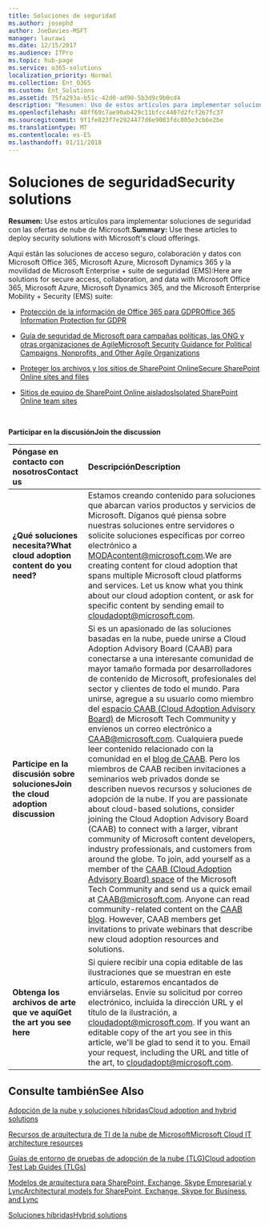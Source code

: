 ```yaml
---
title: Soluciones de seguridad
ms.author: josephd
author: JoeDavies-MSFT
manager: laurawi
ms.date: 12/15/2017
ms.audience: ITPro
ms.topic: hub-page
ms.service: o365-solutions
localization_priority: Normal
ms.collection: Ent_O365
ms.custom: Ent_Solutions
ms.assetid: 75fa293a-b51c-42d0-ad90-5b3d9c9b0cd4
description: "Resumen: Uso de estos artículos para implementar soluciones de seguridad con las ofertas de nube de Microsoft."
ms.openlocfilehash: 48ff69c7ae90ab429c11bfcc4407d2fcf267fc37
ms.sourcegitcommit: 9f1fe023f7e2924477d6e9003fdc805e3cb6e2be
ms.translationtype: MT
ms.contentlocale: es-ES
ms.lasthandoff: 01/11/2018
---
```

# <a name="security-solutions"></a><span data-ttu-id="726b8-103">Soluciones de seguridad</span><span class="sxs-lookup"><span data-stu-id="726b8-103">Security solutions</span></span>

 <span data-ttu-id="726b8-104">**Resumen:** Use estos artículos para implementar soluciones de seguridad con las ofertas de nube de Microsoft.</span><span class="sxs-lookup"><span data-stu-id="726b8-104">**Summary:** Use these articles to deploy security solutions with Microsoft's cloud offerings.</span></span>
  
<span data-ttu-id="726b8-105">Aquí están las soluciones de acceso seguro, colaboración y datos con Microsoft Office 365, Microsoft Azure, Microsoft Dynamics 365 y la movilidad de Microsoft Enterprise + suite de seguridad (EMS):</span><span class="sxs-lookup"><span data-stu-id="726b8-105">Here are solutions for secure access, collaboration, and data with Microsoft Office 365, Microsoft Azure, Microsoft Dynamics 365, and the Microsoft Enterprise Mobility + Security (EMS) suite:</span></span>

- [<span data-ttu-id="726b8-106">Protección de la información de Office 365 para GDPR</span><span class="sxs-lookup"><span data-stu-id="726b8-106">Office 365 Information Protection for GDPR</span></span>](office-365-information-protection-for-gdpr.md)
  
- [<span data-ttu-id="726b8-107">Guía de seguridad de Microsoft para campañas políticas, las ONG y otras organizaciones de Agile</span><span class="sxs-lookup"><span data-stu-id="726b8-107">Microsoft Security Guidance for Political Campaigns, Nonprofits, and Other Agile Organizations</span></span>](microsoft-security-guidance-for-political-campaigns-nonprofits-and-other-agile-o.md)
    
- [<span data-ttu-id="726b8-108">Proteger los archivos y los sitios de SharePoint Online</span><span class="sxs-lookup"><span data-stu-id="726b8-108">Secure SharePoint Online sites and files</span></span>](secure-sharepoint-online-sites-and-files.md)
    
- [<span data-ttu-id="726b8-109">Sitios de equipo de SharePoint Online aislados</span><span class="sxs-lookup"><span data-stu-id="726b8-109">Isolated SharePoint Online team sites</span></span>](isolated-sharepoint-online-team-sites.md)
<br/>
    
<span data-ttu-id="726b8-110">**Participar en la discusión**</span><span class="sxs-lookup"><span data-stu-id="726b8-110">**Join the discussion**</span></span>

|<span data-ttu-id="726b8-111">**Póngase en contacto con nosotros**</span><span class="sxs-lookup"><span data-stu-id="726b8-111">**Contact us**</span></span>|<span data-ttu-id="726b8-112">**Descripción**</span><span class="sxs-lookup"><span data-stu-id="726b8-112">**Description**</span></span>|
|:-----|:-----|
|<span data-ttu-id="726b8-113">**¿Qué soluciones necesita?**</span><span class="sxs-lookup"><span data-stu-id="726b8-113">**What cloud adoption content do you need?**</span></span> <br/> |<span data-ttu-id="726b8-p101">Estamos creando contenido para soluciones que abarcan varios productos y servicios de Microsoft. Díganos qué piensa sobre nuestras soluciones entre servidores o solicite soluciones específicas por correo electrónico a [MODAcontent@microsoft.com](mailto:cloudadopt@microsoft.com?Subject=[Cloud%20Adoption%20Content%20Feedback]:%20).</span><span class="sxs-lookup"><span data-stu-id="726b8-p101">We are creating content for cloud adoption that spans multiple Microsoft cloud platforms and services. Let us know what you think about our cloud adoption content, or ask for specific content by sending email to [cloudadopt@microsoft.com](mailto:cloudadopt@microsoft.com?Subject=[Cloud%20Adoption%20Content%20Feedback]:%20).  </span></span><br/> |
|<span data-ttu-id="726b8-116">**Participe en la discusión sobre soluciones**</span><span class="sxs-lookup"><span data-stu-id="726b8-116">**Join the cloud adoption discussion**</span></span> <br/> |<span data-ttu-id="726b8-p102">Si es un apasionado de las soluciones basadas en la nube, puede unirse a Cloud Adoption Advisory Board (CAAB) para conectarse a una interesante comunidad de mayor tamaño formada por desarrolladores de contenido de Microsoft, profesionales del sector y clientes de todo el mundo. Para unirse, agregue a su usuario como miembro del [espacio CAAB (Cloud Adoption Advisory Board)](https://aka.ms/caab) de Microsoft Tech Community y envíenos un correo electrónico a [CAAB@microsoft.com](mailto:caab@microsoft.com?Subject=I%20just%20joined%20the%20Cloud%20Adoption%20Advisory%20Board!). Cualquiera puede leer contenido relacionado con la comunidad en el [blog de CAAB](https://blogs.technet.com/b/solutions_advisory_board/). Pero los miembros de CAAB reciben invitaciones a seminarios web privados donde se describen nuevos recursos y soluciones de adopción de la nube.  </span><span class="sxs-lookup"><span data-stu-id="726b8-p102">If you are passionate about cloud-based solutions, consider joining the Cloud Adoption Advisory Board (CAAB) to connect with a larger, vibrant community of Microsoft content developers, industry professionals, and customers from around the globe. To join, add yourself as a member of the [CAAB (Cloud Adoption Advisory Board) space](https://aka.ms/caab) of the Microsoft Tech Community and send us a quick email at [CAAB@microsoft.com](mailto:caab@microsoft.com?Subject=I%20just%20joined%20the%20Cloud%20Adoption%20Advisory%20Board!). Anyone can read community-related content on the [CAAB blog](https://blogs.technet.com/b/solutions_advisory_board/). However, CAAB members get invitations to private webinars that describe new cloud adoption resources and solutions.  </span></span><br/> |
|<span data-ttu-id="726b8-120">**Obtenga los archivos de arte que ve aquí**</span><span class="sxs-lookup"><span data-stu-id="726b8-120">**Get the art you see here**</span></span> <br/> |<span data-ttu-id="726b8-p103">Si quiere recibir una copia editable de las ilustraciones que se muestran en este artículo, estaremos encantados de enviárselas. Envíe su solicitud por correo electrónico, incluida la dirección URL y el título de la ilustración, a [cloudadopt@microsoft.com](mailto:cloudadopt@microsoft.com?subject=[Art%20Request]:%20).  </span><span class="sxs-lookup"><span data-stu-id="726b8-p103">If you want an editable copy of the art you see in this article, we'll be glad to send it to you. Email your request, including the URL and title of the art, to [cloudadopt@microsoft.com](mailto:cloudadopt@microsoft.com?subject=[Art%20Request]:%20).  </span></span><br/> |
   
## <a name="see-also"></a><span data-ttu-id="726b8-123">Consulte también</span><span class="sxs-lookup"><span data-stu-id="726b8-123">See Also</span></span>

[<span data-ttu-id="726b8-124">Adopción de la nube y soluciones híbridas</span><span class="sxs-lookup"><span data-stu-id="726b8-124">Cloud adoption and hybrid solutions</span></span>](cloud-adoption-and-hybrid-solutions.md)
  
[<span data-ttu-id="726b8-125">Recursos de arquitectura de TI de la nube de Microsoft</span><span class="sxs-lookup"><span data-stu-id="726b8-125">Microsoft Cloud IT architecture resources</span></span>](microsoft-cloud-it-architecture-resources.md)
  
[<span data-ttu-id="726b8-126">Guías de entorno de pruebas de adopción de la nube (TLG)</span><span class="sxs-lookup"><span data-stu-id="726b8-126">Cloud adoption Test Lab Guides (TLGs)</span></span>](cloud-adoption-test-lab-guides-tlgs.md)
  
[<span data-ttu-id="726b8-127">Modelos de arquitectura para SharePoint, Exchange, Skype Empresarial y Lync</span><span class="sxs-lookup"><span data-stu-id="726b8-127">Architectural models for SharePoint, Exchange, Skype for Business, and Lync</span></span>](architectural-models-for-sharepoint-exchange-skype-for-business-and-lync.md)
  
[<span data-ttu-id="726b8-128">Soluciones híbridas</span><span class="sxs-lookup"><span data-stu-id="726b8-128">Hybrid solutions</span></span>](hybrid-solutions.md)


